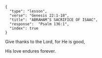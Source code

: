 ```
{
  "type": "lesson",
  "verse": "Genesis 22:1-18",
  "title": "ABRAHAM’S SACRIFICE OF ISAAC",
  "response":  "Psalm 136:1",
  "index": true
}
```

Give thanks to the Lord, for He is good,

His love endures forever.
